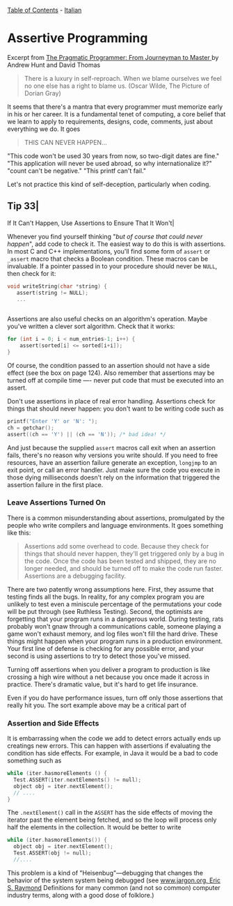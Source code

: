 [Table of Contents](../../README.md) - [Italian](README-italian.md)
# Assertive Programming

Excerpt from [The Pragmatic Programmer: From Journeyman to Master ](http://www.amazon.it/The-Pragmatic-Programmer-Journeyman-Master/dp/020161622X) by Andrew Hunt and David Thomas

> There is a luxury in self-reproach. When we blame ourselves we feel no one else has a right to blame us.
> (Oscar Wilde, The Picture of Dorian Gray)


It seems that there's a mantra that every programmer must memorize early in his or her career. It is a fundamental tenet of computing, a core belief that we learn to apply to requirements, designs, code, comments, just about everything we do. It goes

> THIS CAN NEVER HAPPEN...

"This code won't be used 30 years from now, so two-digit dates are fine." "This application will never be used abroad, so why internationalize it?" "count can't be negative." "This printf can't fail."

Let's not practice this kind of self-deception, particularly when coding.


Tip 33|
------
If It Can't Happen, Use Assertions to Ensure That It Won't|

Whenever you find yourself thinking "*but of course that could never happen*", add code to check it. The easiest way to do this is with assertions. In most C and C++ implementations, you'll find some form of `assert` or `_assert` macro that checks a Boolean condition. These macros can be invaluable. If a pointer passed in to your procedure should never be `NULL`, then check for it:


```c
void writeString(char *string) {
   assert(string != NULL);
   ...
   
   ```

Assertions are also useful checks on an algorithm's operation. Maybe you've written a clever sort algorithm. Check that it works:

```c
for (int i = 0; i < num_entries-1; i++) {
    assert(sorted[i] <= sorted[i+i]);
}

```

Of course, the condition passed to an assertion should not have a side effect (see the box on page 124). Also remember that assertions may be turned off at compile time —- never put code that must be executed into an assert.

Don't use assertions in place of real error handling. Assertions check for things that should never happen: you don't want to be writing code such as

```c
printf("Enter 'Y' or 'N': ");
ch = getchar();
assert((ch == 'Y') || (ch == 'N')); /* bad idea! */
```


And just because the supplied `assert` macros call exit when an assertion fails, there's no reason why versions you write should. If you need to free resources, have an assertion failure generate an exception, `longjmp` to an exit point, or call an error handler. Just make sure the code you execute in those dying milliseconds doesn't rely on the information that triggered the assertion failure in the first place.


### Leave Assertions Turned On

There is a common misunderstanding about assertions, promulgated by the people who write compilers and language environments. It goes something like this:

> Assertions add some overhead to code. Because they check for things that should never happen, they'll get triggered only by a bug in the code. Once the code has been tested and shipped, they are no longer needed, and should be turned off to make the code run faster. Assertions are a debugging facility.

There are two patently wrong assumptions here. First, they assume that testing finds all the bugs. In reality, for any complex program you are unlikely to test even a miniscule
percentage of the permutations your code will be put through (see Ruthless Testing). Second, the optimists are forgetting that your program runs in a dangerous world. During testing, rats probably won't gnaw through a communications cable, someone playing a game won't exhaust memory, and log files won't fill the hard drive. These things might happen when your program runs in a production environment. Your first line of defense is checking for any possible error, and your second is using assertions to try to detect those you've missed.

Turning off assertions when you deliver a program to production is like crossing a high wire without a net because you once made it across in practice. There's dramatic value, but it's hard to get life insurance.

Even if you do have performance issues, turn off only those assertions that really hit you. The sort example above may be a critical part of

### Assertion and Side Effects

It is embarrassing when the code we add to detect errors actually ends up creatings new errors. This can happen with assertions if evaluating the condition has side effects. For example, in Java it would be a bad to code something such as

```c
while (iter.hasmoreElements () {
  Test.ASSERT(iter.nextElements() != null);
  object obj = iter.nextElement();
  // ....
}
```

The `.nextElement()` call in the `ASSERT` has the side effects of moving the iterator past the element being fetched, and so the loop will process only half the elements in the collection. It would be better to write

```c
while (iter.hasmoreElements()) {
  object obj = iter.nextElement();
  Test.ASSERT(obj != null);
  //....
```

This problem is a kind of "Heisenbug"—debugging that changes the behavior of the system system being debugged (see [www.jargon.org, Eric S. Raymond](www.jargon.org)
Definitions for many common (and not so common) computer industry terms, along with a good dose of folklore.)
